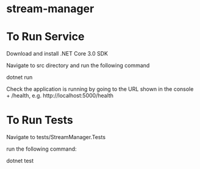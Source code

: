 # stream-manager


# To Run Service
Download and install .NET Core 3.0 SDK

Navigate to src directory and run the following command

dotnet run

Check the application is running by going to the URL shown in the console + /health, e.g. http://localhost:5000/health

# To Run Tests
Navigate to tests/StreamManager.Tests

run the following command:

dotnet test
